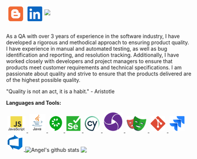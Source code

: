 
<a href="https://www.ingenieriazeros.com/">
<img align="left" src="images/blogger.svg" height="40" style="vertical-align:down; margin:6px" alt="blogger">
</a>
<a href="https://www.linkedin.com/in/angelleoneltorrelopez/">
<img align="left" src="images/linkedin-icon.svg" height="40" style="vertical-align:down; margin:6px" alt="linkedin">
</a>

![](https://visitor-badge.glitch.me/badge?page_id=angelleoneltorrelopez.angelleoneltorrelopez)

<br />

<p> As a QA with over 3 years of experience in the software industry, I have developed a rigorous and methodical approach to ensuring product quality. I have experience in manual and automated testing, as well as bug identification and reporting, and resolution tracking. Additionally, I have worked closely with developers and project managers to ensure that products meet customer requirements and technical specifications. I am passionate about quality and strive to ensure that the products delivered are of the highest possible quality.
</p>
<p>
"Quality is not an act, it is a habit." - Aristotle
</p>

**Languages and Tools:**


<a href="https://developer.mozilla.org/es/docs/Web/JavaScript">
<img src="images/javascript.png" height="40" style="vertical-align:down; margin:4px" alt="javascript">
</a>

<a href="https://www.java.com/">
<img src="images/java.png" height="45" style="vertical-align:down; margin:4px" alt="java">
</a>

<a href="https://cucumber.io/">
<img src="images/cucumber.svg" height="40" style="vertical-align:down; margin:4px" alt="cucumber" />
</a>

<a href="https://www.selenium.dev/">
<img src="images/selenium.svg" height="40" style="vertical-align:down; margin:4px" alt="selenium" />
</a>

<a href="https://www.cypress.io/">
<img src="images/cypress-icon.svg" height="40" style="vertical-align:down; margin:4px" alt="cypress" />
</a>

<a href="https://appium.io/">
<img src="images/appium.svg" height="50" style="vertical-align:down; margin:4px" alt="appium" />
</a>

<a href="https://playwright.dev/">
<img src="images/playwright.svg" height="40" style="vertical-align:down; margin:4px" alt="playwright" />
</a>

<a href="https://git-scm.com/">
<img src="images/git-icon.svg" height="40" style="vertical-align:down; margin:4px" alt="git" />
</a>

<a href="https://www.atlassian.com/es/software/jira">
<img src="images/jira.svg" height="40" style="vertical-align:down; margin:4px" alt="jira" />
</a>

<a href="https://azure.microsoft.com/es-es/products/devops">
<img src="images/azure-devops.png" height="40" style="vertical-align:down; margin:4px" alt="microsoft azure" />
</a>


<img align="center" src="https://github-readme-stats.vercel.app/api?username=angelleoneltorrelopez&show_icons=true&include_all_commits=true&theme=buefy&hide_border=true" alt="Angel's github stats" />

<img align="center" src="https://github-readme-stats.vercel.app/api/top-langs/?username=angelleoneltorrelopez&layout=compact&theme=buefy&hide_border=true" />